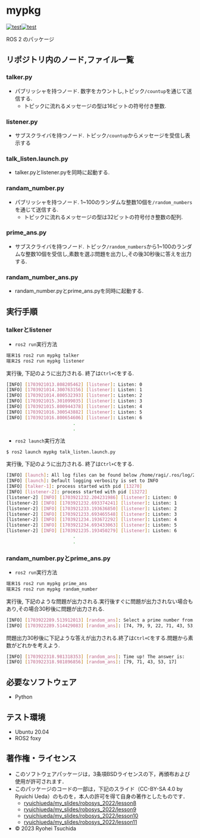 # mypkg
[![test](https://github.com/Ryohei-Tsuchida/mypkg/actions/workflows/prime.yml/badge.svg)](https://github.com/Ryohei-Tsuchida/mypkg/actions/workflows/prime.yml)[![test](https://github.com/Ryohei-Tsuchida/mypkg/actions/workflows/test.yml/badge.svg)](https://github.com/Ryohei-Tsuchida/mypkg/actions/workflows/test.yml)

ROS 2 のパッケージ

## リポジトリ内のノード,ファイル一覧

### talker.py
* パブリッシャを持つノード. 数字をカウントし,トピック`/countup`を通じて送信する.
   * トピックに流れるメッセージの型は16ビットの符号付き整数.
  
### listener.py
* サブスクライバを持つノード. トピック`/countup`からメッセージを受信し表示する

### talk_listen.launch.py
* talker.pyとlistener.pyを同時に起動する.

### randam_number.py
* パブリッシャを持つノード. 1~100のランダムな整数10個を`/random_numbers`を通じて送信する.
   * トピックに流れるメッセージの型は32ビットの符号付き整数の配列.

### prime_ans.py
* サブスクライバを持つノード. トピック`/random_numbers`から1~100のランダムな整数10個を受信し,素数を選ぶ問題を出力し,その後30秒後に答えを出力する.

### randam_number_ans.py
* randam_number.pyとprime_ans.pyを同時に起動する.

## 実行手順
### talkerとlistener
* `ros2 run`実行方法
```bash
端末1$ ros2 run mypkg talker
端末2$ ros2 run mypkg listener
```
実行後, 下記のように出力される. 終了は`Ctrl+C`をする.
```bash
[INFO] [1703921013.808205462] [listener]: Listen: 0
[INFO] [1703921014.300763156] [listener]: Listen: 1
[INFO] [1703921014.800532393] [listener]: Listen: 2
[INFO] [1703921015.301099035] [listener]: Listen: 3
[INFO] [1703921015.800944378] [listener]: Listen: 4
[INFO] [1703921016.300543882] [listener]: Listen: 5
[INFO] [1703921016.800654606] [listener]: Listen: 6
                         .
                         .
```
* `ros2 launch`実行方法
```
$ ros2 launch mypkg talk_listen.launch.py
```
実行後, 下記のように出力される. 終了は`Ctrl+C`をする.
```bash
[INFO] [launch]: All log files can be found below /home/ragi/.ros/log/2023-12-30-16-27-11-280534-RyoPC-13268
[INFO] [launch]: Default logging verbosity is set to INFO
[INFO] [talker-1]: process started with pid [13270]
[INFO] [listener-2]: process started with pid [13272]
[listener-2] [INFO] [1703921232.204231986] [listener]: Listen: 0
[listener-2] [INFO] [1703921232.693374241] [listener]: Listen: 1
[listener-2] [INFO] [1703921233.193636850] [listener]: Listen: 2
[listener-2] [INFO] [1703921233.693465548] [listener]: Listen: 3
[listener-2] [INFO] [1703921234.193672292] [listener]: Listen: 4
[listener-2] [INFO] [1703921234.693433063] [listener]: Listen: 5
[listener-2] [INFO] [1703921235.193450279] [listener]: Listen: 6
                         .
                         .
```
### randam_number.pyとprime_ans.py
* `ros2 run`実行方法
```bash
端末1$ ros2 run mypkg prime_ans
端末2$ ros2 run mypkg randam_number
```
実行後, 下記のような問題が出力される.実行後すぐに問題が出力されない場合もあり,その場合30秒後に問題が出力される.
```bash
[INFO] [1703922289.513912013] [random_ans]: Select a prime number from the following list:
[INFO] [1703922289.514429083] [random_ans]: [74, 79, 9, 22, 71, 43, 53, 17, 85, 93]
```
問題出力30秒後に下記ような答えが出力される.終了は`Ctrl+C`をする.問題から素数がどれかを考えよう.
```bash
[INFO] [1703922318.981318353] [random_ans]: Time up! The answer is:
[INFO] [1703922318.981896856] [random_ans]: [79, 71, 43, 53, 17]
```

## 必要なソフトウェア
* Python

## テスト環境
* Ubuntu 20.04
* ROS2 foxy

## 著作権・ライセンス
* このソフトウェアパッケージは，3条項BSDライセンスの下，再頒布および使用が許可されます．
* このパッケージのコードの一部は，下記のスライド（CC-BY-SA 4.0 by Ryuichi Ueda）のものを，本人の許可を得て自身の著作としたものです．
   * [ryuichiueda/my_slides/robosys_2022/lesson8](https://ryuichiueda.github.io/my_slides/robosys_2022/lesson8.html#/)
   * [ryuichiueda/my_slides/robosys_2022/lesson9](https://ryuichiueda.github.io/my_slides/robosys_2022/lesson9.html#/)
   * [ryuichiueda/my_slides/robosys_2022/lesson10](https://ryuichiueda.github.io/my_slides/robosys_2022/lesson10.html#/)
   * [ryuichiueda/my_slides/robosys_2022/lesson11](https://ryuichiueda.github.io/my_slides/robosys_2022/lesson11.html#/)  
* © 2023 Ryohei Tsuchida
